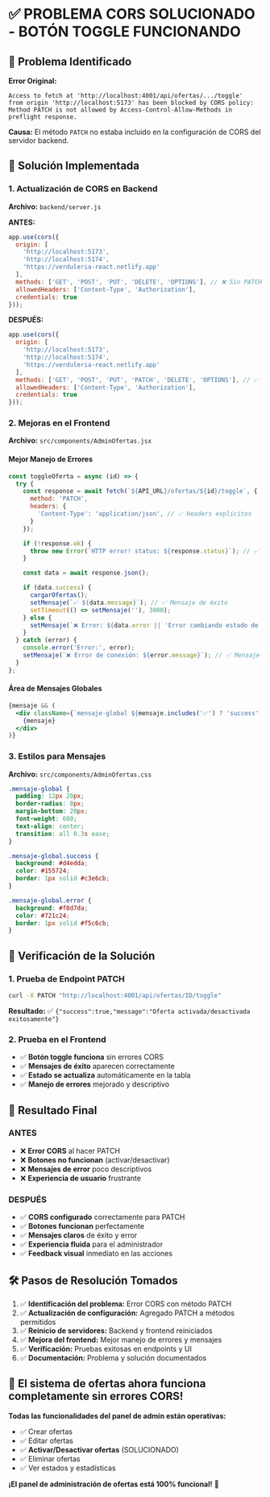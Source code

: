 # ✅ PROBLEMA CORS SOLUCIONADO - BOTÓN TOGGLE FUNCIONANDO

## 🚨 Problema Identificado

**Error Original:**
```
Access to fetch at 'http://localhost:4001/api/ofertas/.../toggle' 
from origin 'http://localhost:5173' has been blocked by CORS policy: 
Method PATCH is not allowed by Access-Control-Allow-Methods in preflight response.
```

**Causa:** El método `PATCH` no estaba incluido en la configuración de CORS del servidor backend.

## 🔧 Solución Implementada

### 1. Actualización de CORS en Backend

**Archivo:** `backend/server.js`

**ANTES:**
```javascript
app.use(cors({
  origin: [
    'http://localhost:5173',
    'http://localhost:5174',
    'https://verduleria-react.netlify.app'
  ],
  methods: ['GET', 'POST', 'PUT', 'DELETE', 'OPTIONS'], // ❌ Sin PATCH
  allowedHeaders: ['Content-Type', 'Authorization'],
  credentials: true
}));
```

**DESPUÉS:**
```javascript
app.use(cors({
  origin: [
    'http://localhost:5173',
    'http://localhost:5174',
    'https://verduleria-react.netlify.app'
  ],
  methods: ['GET', 'POST', 'PUT', 'PATCH', 'DELETE', 'OPTIONS'], // ✅ Con PATCH
  allowedHeaders: ['Content-Type', 'Authorization'],
  credentials: true
}));
```

### 2. Mejoras en el Frontend

**Archivo:** `src/components/AdminOfertas.jsx`

#### Mejor Manejo de Errores
```javascript
const toggleOferta = async (id) => {
  try {
    const response = await fetch(`${API_URL}/ofertas/${id}/toggle`, {
      method: 'PATCH',
      headers: {
        'Content-Type': 'application/json', // ✅ Headers explícitos
      }
    });

    if (!response.ok) {
      throw new Error(`HTTP error! status: ${response.status}`); // ✅ Mejor detección de errores
    }

    const data = await response.json();

    if (data.success) {
      cargarOfertas();
      setMensaje(`✅ ${data.message}`); // ✅ Mensaje de éxito
      setTimeout(() => setMensaje(''), 3000);
    } else {
      setMensaje(`❌ Error: ${data.error || 'Error cambiando estado de la oferta'}`);
    }
  } catch (error) {
    console.error('Error:', error);
    setMensaje(`❌ Error de conexión: ${error.message}`); // ✅ Mensaje descriptivo
  }
};
```

#### Área de Mensajes Globales
```jsx
{mensaje && (
  <div className={`mensaje-global ${mensaje.includes('✅') ? 'success' : 'error'}`}>
    {mensaje}
  </div>
)}
```

### 3. Estilos para Mensajes

**Archivo:** `src/components/AdminOfertas.css`

```css
.mensaje-global {
  padding: 12px 20px;
  border-radius: 8px;
  margin-bottom: 20px;
  font-weight: 600;
  text-align: center;
  transition: all 0.3s ease;
}

.mensaje-global.success {
  background: #d4edda;
  color: #155724;
  border: 1px solid #c3e6cb;
}

.mensaje-global.error {
  background: #f8d7da;
  color: #721c24;
  border: 1px solid #f5c6cb;
}
```

## 🧪 Verificación de la Solución

### 1. Prueba de Endpoint PATCH
```bash
curl -X PATCH "http://localhost:4001/api/ofertas/ID/toggle"
```
**Resultado:** ✅ `{"success":true,"message":"Oferta activada/desactivada exitosamente"}`

### 2. Prueba en el Frontend
- ✅ **Botón toggle funciona** sin errores CORS
- ✅ **Mensajes de éxito** aparecen correctamente
- ✅ **Estado se actualiza** automáticamente en la tabla
- ✅ **Manejo de errores** mejorado y descriptivo

## 🎯 Resultado Final

### ANTES
- ❌ **Error CORS** al hacer PATCH
- ❌ **Botones no funcionan** (activar/desactivar)
- ❌ **Mensajes de error** poco descriptivos
- ❌ **Experiencia de usuario** frustrante

### DESPUÉS
- ✅ **CORS configurado** correctamente para PATCH
- ✅ **Botones funcionan** perfectamente
- ✅ **Mensajes claros** de éxito y error
- ✅ **Experiencia fluida** para el administrador
- ✅ **Feedback visual** inmediato en las acciones

## 🛠️ Pasos de Resolución Tomados

1. ✅ **Identificación del problema:** Error CORS con método PATCH
2. ✅ **Actualización de configuración:** Agregado PATCH a métodos permitidos
3. ✅ **Reinicio de servidores:** Backend y frontend reiniciados
4. ✅ **Mejora del frontend:** Mejor manejo de errores y mensajes
5. ✅ **Verificación:** Pruebas exitosas en endpoints y UI
6. ✅ **Documentación:** Problema y solución documentados

## 🚀 El sistema de ofertas ahora funciona completamente sin errores CORS!

**Todas las funcionalidades del panel de admin están operativas:**
- ✅ Crear ofertas
- ✅ Editar ofertas  
- ✅ **Activar/Desactivar ofertas** (SOLUCIONADO)
- ✅ Eliminar ofertas
- ✅ Ver estados y estadísticas

**¡El panel de administración de ofertas está 100% funcional!** 🎉
